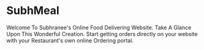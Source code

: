 # SubhMeal
Welcome To Subhranee's Online Food Delivering Website. Take A Glance Upon This Wonderful Creation. Start getting orders directly on your website with your Restaurant's own online Ordering portal.
